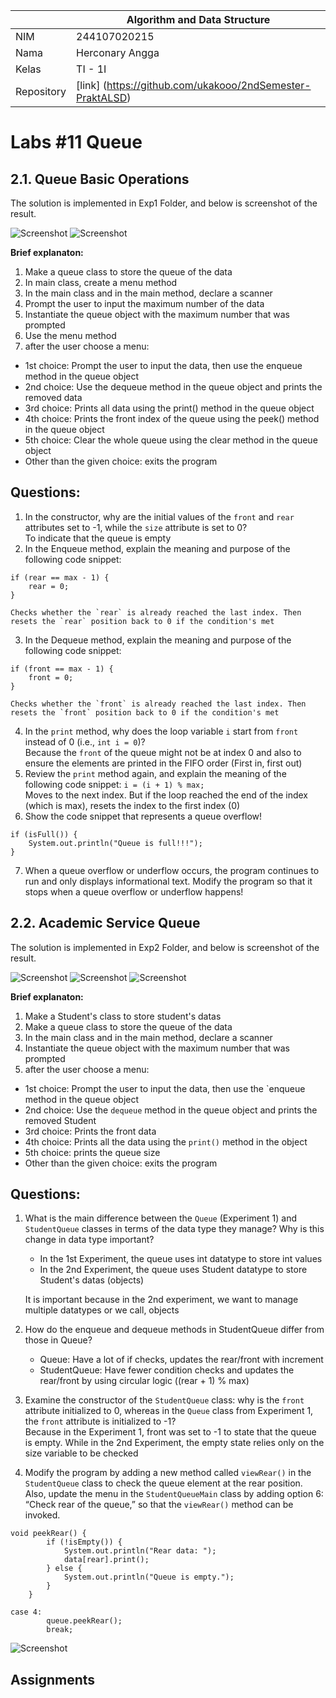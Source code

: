 |  | Algorithm and Data Structure |
|--|--|
| NIM |  244107020215|
| Nama |  Herconary Angga |
| Kelas | TI - 1I |
| Repository | [link] (https://github.com/ukakooo/2ndSemester-PraktALSD) |

# Labs #11 Queue

## 2.1. Queue Basic Operations

The solution is implemented in Exp1 Folder, and below is screenshot of the result.

![Screenshot](src/Exp1/1.png)
![Screenshot](src/Exp1/2.png)

**Brief explanaton:**  
1. Make a queue class to store the queue of the data
2. In main class, create a menu method
3. In the main class and in the main method, declare a scanner
4. Prompt the user to input the maximum number of the data
5. Instantiate the queue object with the maximum number that was prompted
6. Use the menu method
7. after the user choose a menu:
- 1st choice: Prompt the user to input the data, then use the enqueue method in the queue object
- 2nd choice: Use the dequeue method in the queue object and prints the removed data
- 3rd choice: Prints all data using the print() method in the queue object
- 4th choice: Prints the front index of the queue using the peek() method in the queue object
- 5th choice: Clear the whole queue using the clear method in the queue object
- Other than the given choice: exits the program

## Questions:
1. In the constructor, why are the initial values of the `front` and `rear` attributes set to -1, while the `size` attribute is set to 0?  
    To indicate that the queue is empty
2. In the Enqueue method, explain the meaning and purpose of the following code snippet:
```
if (rear == max - 1) {
    rear = 0;
}
```
    Checks whether the `rear` is already reached the last index. Then resets the `rear` position back to 0 if the condition's met
3. In the Dequeue method, explain the meaning and purpose of the following code snippet:
```
if (front == max - 1) {
    front = 0;
}
```
    Checks whether the `front` is already reached the last index. Then resets the `front` position back to 0 if the condition's met
4. In the `print` method, why does the loop variable `i` start from `front` instead of 0 (i.e., `int i = 0`)?  
    Because the `front` of the queue might not be at index 0 and also to ensure the elements are printed in the FIFO order (First in, first out)
5. Review the `print` method again, and explain the meaning of the following code snippet: `i = (i + 1) % max;`  
    Moves to the next index. But if the loop reached the end of the index (which is max), resets the index to the first index (0)
6. Show the code snippet that represents a queue overflow!
```
if (isFull()) {
    System.out.println("Queue is full!!!");
}
```
7. When a queue overflow or underflow occurs, the program continues to run and only displays informational text. Modify the program so that it stops when a queue overflow or underflow happens!



## 2.2. Academic Service Queue

The solution is implemented in Exp2 Folder, and below is screenshot of the result.

![Screenshot](src/Exp2/1.png)
![Screenshot](src/Exp2/2.png)
![Screenshot](src/Exp2/3.png)

**Brief explanaton:**  
1. Make a Student's class to store student's datas
2. Make a queue class to store the queue of the data
3. In the main class and in the main method, declare a scanner
4. Instantiate the queue object with the maximum number that was prompted
5. after the user choose a menu:
- 1st choice: Prompt the user to input the data, then use the `enqueue method in the queue object
- 2nd choice: Use the `dequeue` method in the queue object and prints the removed Student
- 3rd choice: Prints the front data
- 4th choice: Prints all the data using the `print()` method in the object
- 5th choice: prints the queue size
- Other than the given choice: exits the program

## Questions:
1. What is the main difference between the `Queue` (Experiment 1) and `StudentQueue` classes in terms of the data type they manage? Why is this change in data type important?
    - In the 1st Experiment, the queue uses int datatype to store int values
    - In the 2nd Experiment, the queue uses Student datatype to store Student's datas (objects)  

    It is important because in the 2nd experiment, we want to manage multiple datatypes or we call, objects

2. How do the enqueue and dequeue methods in StudentQueue differ from those in Queue?
    - Queue: Have a lot of if checks, updates the rear/front with increment
    - StudentQueue: Have fewer condition checks and updates the rear/front by using circular logic ((rear + 1) % max)
3. Examine the constructor of the `StudentQueue` class: why is the `front` attribute initialized to 0, whereas in the `Queue` class from Experiment 1, the `front` attribute is initialized to -1?  
    Because in the Experiment 1, front was set to -1 to state that the queue is empty. While in the 2nd Experiment, the empty state relies only on the size variable to be checked
4. Modify the program by adding a new method called `viewRear()` in the `StudentQueue` class to check the queue element at the rear position. Also, update the menu in the `StudentQueueMain` class by adding option 6: “Check rear of the queue,” so that the `viewRear()` method can be invoked.
```
void peekRear() {
        if (!isEmpty()) {
            System.out.println("Rear data: ");
            data[rear].print();
        } else {
            System.out.println("Queue is empty.");
        }
    }
```

```
case 4:
        queue.peekRear();
        break;
```

![Screenshot](src/Exp2/Ques.png)

## Assignments